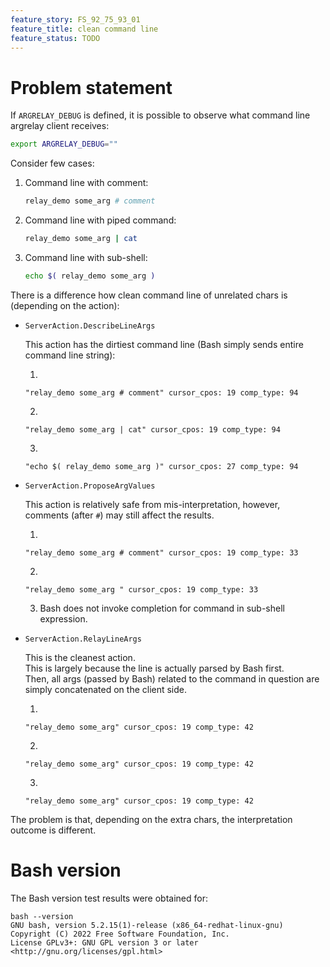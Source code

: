 ```yaml
---
feature_story: FS_92_75_93_01
feature_title: clean command line
feature_status: TODO
---
```


# Problem statement

If `ARGRELAY_DEBUG` is defined, it is possible to observe what command line argrelay client receives:

```sh
export ARGRELAY_DEBUG=""
```

Consider few cases:

1.  Command line with comment:

    ```sh
    relay_demo some_arg # comment
    ```

2.  Command line with piped command:

    ```sh
    relay_demo some_arg | cat
    ```

3.  Command line with sub-shell:

    ```sh
    echo $( relay_demo some_arg )
    ```

There is a difference how clean command line of unrelated chars is (depending on the action):

*   `ServerAction.DescribeLineArgs`

    This action has the dirtiest command line (Bash simply sends entire command line string):

    1.
    ```
    "relay_demo some_arg # comment" cursor_cpos: 19 comp_type: 94
    ```

    2.
    ```
    "relay_demo some_arg | cat" cursor_cpos: 19 comp_type: 94
    ```

    3.
    ```
    "echo $( relay_demo some_arg )" cursor_cpos: 27 comp_type: 94
    ```

*   `ServerAction.ProposeArgValues`

    This action is relatively safe from mis-interpretation, however, comments (after `#`) may still affect the results.

    1.
    ```
    "relay_demo some_arg # comment" cursor_cpos: 19 comp_type: 33
    ```

    2.
    ```
    "relay_demo some_arg " cursor_cpos: 19 comp_type: 33
    ```

    3.  Bash does not invoke completion for command in sub-shell expression.


*   `ServerAction.RelayLineArgs`

    This is the cleanest action.<br/>
    This is largely because the line is actually parsed by Bash first.<br/>
    Then, all args (passed by Bash) related to the command in question are simply concatenated on the client side.

    1.
    ```
    "relay_demo some_arg" cursor_cpos: 19 comp_type: 42
    ```

    2.
    ```
    "relay_demo some_arg" cursor_cpos: 19 comp_type: 42
    ```

    3.
    ```
    "relay_demo some_arg" cursor_cpos: 19 comp_type: 42
    ```

The problem is that, depending on the extra chars, the interpretation outcome is different.

# Bash version

The Bash version test results were obtained for:

```
bash --version
GNU bash, version 5.2.15(1)-release (x86_64-redhat-linux-gnu)
Copyright (C) 2022 Free Software Foundation, Inc.
License GPLv3+: GNU GPL version 3 or later <http://gnu.org/licenses/gpl.html>
```
